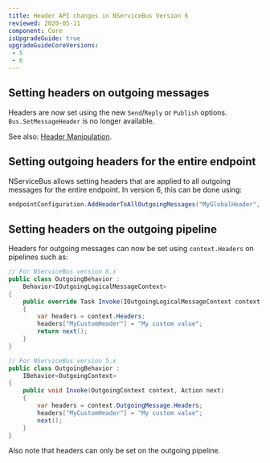 ```yaml
---
title: Header API changes in NServiceBus Version 6
reviewed: 2020-05-11
component: Core
isUpgradeGuide: true
upgradeGuideCoreVersions:
 - 5
 - 6
---
```


## Setting headers on outgoing messages

Headers are now set using the new `Send`/`Reply` or `Publish` options. `Bus.SetMessageHeader` is no longer available.

See also: [Header Manipulation](/nservicebus/messaging/header-manipulation.md).


## Setting outgoing headers for the entire endpoint

NServiceBus allows setting headers that are applied to all outgoing messages for the entire endpoint. In version 6, this can be done using:

```csharp
endpointConfiguration.AddHeaderToAllOutgoingMessages("MyGlobalHeader", "some static value");
```


## Setting headers on the outgoing pipeline

Headers for outgoing messages can now be set using `context.Headers` on pipelines such as:

```csharp
// For NServiceBus version 6.x
public class OutgoingBehavior :
    Behavior<IOutgoingLogicalMessageContext>
{
    public override Task Invoke(IOutgoingLogicalMessageContext context, Func<Task> next)
    {
        var headers = context.Headers;
        headers["MyCustomHeader"] = "My custom value";
        return next();
    }
}

// For NServiceBus version 5.x
public class OutgoingBehavior :
    IBehavior<OutgoingContext>
{
    public void Invoke(OutgoingContext context, Action next)
    {
        var headers = context.OutgoingMessage.Headers;
        headers["MyCustomHeader"] = "My custom value";
        next();
    }
}
```

Also note that headers can only be set on the outgoing pipeline.
